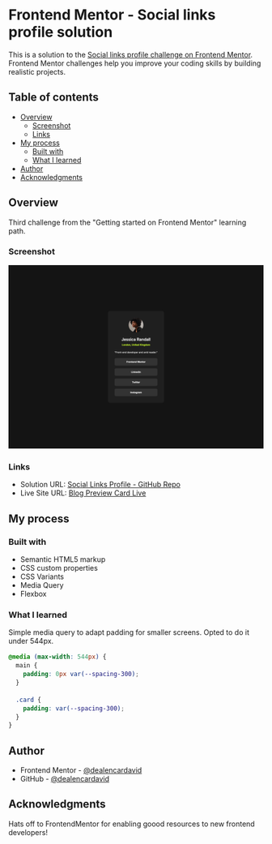 # Frontend Mentor - Social links profile solution

This is a solution to the [Social links profile challenge on Frontend Mentor](https://www.frontendmentor.io/challenges/social-links-profile-UG32l9m6dQ). Frontend Mentor challenges help you improve your coding skills by building realistic projects.

## Table of contents

- [Overview](#overview)
  - [Screenshot](#screenshot)
  - [Links](#links)
- [My process](#my-process)
  - [Built with](#built-with)
  - [What I learned](#what-i-learned)
- [Author](#author)
- [Acknowledgments](#acknowledgments)

## Overview

Third challenge from the "Getting started on Frontend Mentor" learning path.

### Screenshot

![](./solution-screenshot.png)

### Links

- Solution URL: [Social Links Profile - GitHub Repo](https://github.com/dealencardavid/social-links-profile_frontendmentor)
- Live Site URL: [Blog Preview Card Live](https://dealencardavid.github.io/blog-preview-card_frontendmentor/)

## My process

### Built with

- Semantic HTML5 markup
- CSS custom properties
- CSS Variants
- Media Query
- Flexbox

### What I learned

Simple media query to adapt padding for smaller screens. Opted to do it under 544px.

```css
@media (max-width: 544px) {
  main {
    padding: 0px var(--spacing-300);
  }

  .card {
    padding: var(--spacing-300);
  }
}
```

## Author

- Frontend Mentor - [@dealencardavid](https://www.frontendmentor.io/profile/dealencardavid)
- GitHub - [@dealencardavid](https://github.com/dealencardavid)

## Acknowledgments

Hats off to FrontendMentor for enabling goood resources to new frontend developers!

